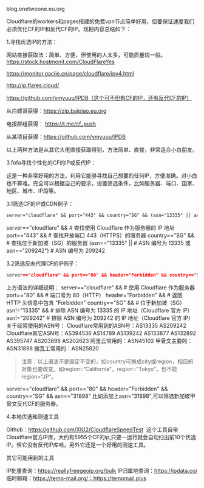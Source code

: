 blog.onetwoone.eu.org 

Cloudflare的workers和pages搭建的免费vpn节点简单好用，但要保证速度我们必须优化CF的IP和反代CF的IP。现把内容总结如下：

1.寻找优选IP的方法：

网站直接获取法：简单、方便，但使用的人太多，可能质量较一般。
https://stock.hostmonit.com/CloudFlareYes

https://monitor.gacjie.cn/page/cloudflare/ipv4.html

http://ip.flares.cloud/

https://github.com/ymyuuu/IPDB（这个可不但有CF的IP，还有反代CF的IP）

从白嫖哥获得：https://zip.baipiao.eu.org

电报群组获得： https://t.me/cf_push

从某项目获得：https://github.com/ymyuuu/IPDB

以上两种方法是从其它大佬直接获取得到，方法简单、直接，非常适合小白朋友。

3.fofa寻找个性化的CF的IP或反代IP：

这是一种非常好用的方法，利用它能够寻找自己想要的任何IP，方便准确。对小白也不算难。完全可以根据自己的要求，设置筛选条件，比如服务器、端口、国家、地区、城市、IP段等。

3.1筛选CF的IP或CDN例子：
~~~md
server="cloudflare" && port="443" && country="SG" && (asn="13335" || asn="209242")
~~~
server=="cloudflare" && # 查找使用 Cloudflare 作为服务器的 IP 地址 port=="443" && # 查找开放端口 443（HTTPS）的服务器 country=="SG" && # 查找位于新加坡（SG）的服务器 (asn=="13335" || # ASN 编号为 13335 或 asn=="209242") # ASN 编号为 209242

3.2筛选反向代理CF的IP例子：
~~~md
server=="cloudflare" && port=="80" && header="Forbidden" && country=="SG" && asn!="13335" && asn!="209242" 
~~~
上方语法的详细说明： server=="cloudflare" && # 使用 Cloudflare 作为服务器 port=="80" && # 端口号为 80（HTTP） header="Forbidden" && # 返回 HTTP 头信息中包含 "Forbidden" country=="SG" && # 位于新加坡（SG） asn!="13335" && # 排除 ASN 编号为 13335 的 IP 地址（Cloudflare 官方 IP） asn!="209242" # 排除 ASN 编号为 209242 的 IP 地址（Cloudflare 官方 IP）关于经常使用的ASN号： Cloudflare常用到的ASN号：AS13335 AS209242 Cloudflare其它ASN号：AS394536 AS14789 AS139242 AS133877	AS132892 AS395747 AS203898 AS202623 阿里云常用的：ASN45102 甲骨文主要的：ASN31898 搬瓦工常用的：ASN25820

> 注意：以上语法不是固定不变的，如country可换成city或region，相应的对象也要改变。如region=”California”，region=”Tokyo”，但不能region=”JP”。

server=="cloudflare" && port=="80" && header="Forbidden" && country=="SG" && asn=="31898" 比如添加上asn="31898",可以筛选新加坡甲骨文反代CF的服务器。

4.本地优选和测速工具

Github：https://github.com/XIU2/CloudflareSpeedTest
 这个工具自带Cloudflare官方IP库，大约有5955个CF的ip,只要一运行就会自动扫出前10个优选IP。但它没有反代IP库哈，另外它还是一个好用的测速工具。

其它可能用到的工具

IP批量查询：https://reallyfreegeoip.org/bulk
IP归属地查询：https://ipdata.co/
临时邮箱：https://temp-mail.org/；https://tempmail.plus

